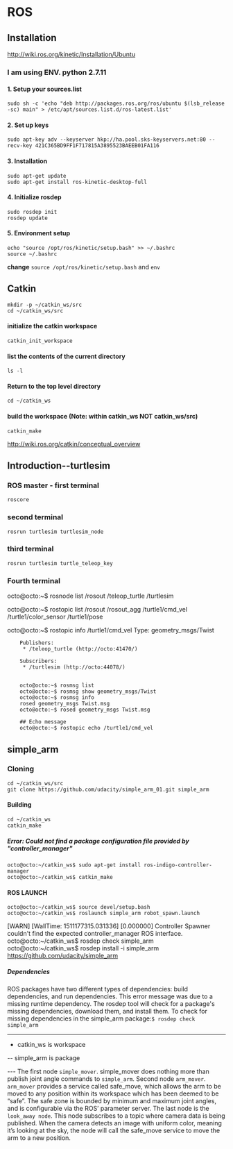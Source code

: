 # ROS
## Installation

http://wiki.ros.org/kinetic/Installation/Ubuntu

### I am using ENV. python 2.7.11

#### 1. Setup your sources.list
    sudo sh -c 'echo "deb http://packages.ros.org/ros/ubuntu $(lsb_release -sc) main" > /etc/apt/sources.list.d/ros-latest.list'
#### 2. Set up keys
    sudo apt-key adv --keyserver hkp://ha.pool.sks-keyservers.net:80 --recv-key 421C365BD9FF1F717815A3895523BAEEB01FA116
#### 3. Installation
    sudo apt-get update
    sudo apt-get install ros-kinetic-desktop-full   
#### 4. Initialize rosdep
    sudo rosdep init
    rosdep update
#### 5. Environment setup
    echo "source /opt/ros/kinetic/setup.bash" >> ~/.bashrc
    source ~/.bashrc
   **change**
    `source /opt/ros/kinetic/setup.bash` and `env`

## Catkin
    mkdir -p ~/catkin_ws/src
    cd ~/catkin_ws/src
#### initialize the catkin workspace
    catkin_init_workspace
#### list the contents of the current directory 
    ls -l
#### Return to the top level directory
    cd ~/catkin_ws

#### build the workspace (Note: within catkin_ws NOT catkin_ws/src)
    catkin_make
        
http://wiki.ros.org/catkin/conceptual_overview        

## Introduction--turtlesim
###  ROS master - first terminal
    roscore
### second terminal
    rosrun turtlesim turtlesim_node
### third terminal
    rosrun turtlesim turtle_teleop_key
### Fourth terminal
 
 octo@octo:~$ rosnode list
    /rosout
    /teleop_turtle
    /turtlesim
 
 octo@octo:~$ rostopic list
    /rosout
    /rosout_agg
    /turtle1/cmd_vel
    /turtle1/color_sensor
    /turtle1/pose
 
 octo@octo:~$ rostopic info /turtle1/cmd_vel 
    Type: geometry_msgs/Twist

        Publishers: 
         * /teleop_turtle (http://octo:41470/)

        Subscribers: 
         * /turtlesim (http://octo:44078/)
 
    
        octo@octo:~$ rosmsg list
        octo@octo:~$ rosmsg show geometry_msgs/Twist
        octo@octo:~$ rosmsg info
        rosed geometry_msgs Twist.msg
        octo@octo:~$ rosed geometry_msgs Twist.msg
        
        ## Echo message
        octo@octo:~$ rostopic echo /turtle1/cmd_vel
## simple_arm
### Cloning
    cd ~/catkin_ws/src
    git clone https://github.com/udacity/simple_arm_01.git simple_arm
#### Building
    cd ~/catkin_ws
    catkin_make
##### Error: Could not find a package configuration file provided by  "controller_manager"   
    octo@octo:~/catkin_ws$ sudo apt-get install ros-indigo-controller-manager
    octo@octo:~/catkin_ws$ catkin_make
#### ROS LAUNCH
    octo@octo:~/catkin_ws$ source devel/setup.bash
    octo@octo:~/catkin_ws$ roslaunch simple_arm robot_spawn.launch
[WARN] [WallTime: 1511177315.031336] [0.000000] Controller Spawner couldn't find the expected controller_manager ROS interface.
    octo@octo:~/catkin_ws$ rosdep check simple_arm
    octo@octo:~/catkin_ws$ rosdep install -i simple_arm
https://github.com/udacity/simple_arm    
    
##### Dependencies
ROS packages have two different types of dependencies: build dependencies, and run dependencies. This error message was due to a missing runtime dependency. The rosdep tool will check for a package's missing dependencies, download them, and install them.
To check for missing dependencies in the simple_arm package:`$ rosdep check simple_arm`
   
-----
- catkin_ws is workspace

-- simple_arm is package

--- The first node `simple_mover`. simple_mover does nothing more than publish joint angle commands to `simple_arm`.
Second node `arm_mover`. `arm_mover` provides a service called safe_move, which allows the arm to be moved to any position within its workspace which has been deemed to be “safe”. The safe zone is bounded by minimum and maximum joint angles, and is configurable via the ROS’ parameter server. The last node is the `look_away node`. This node subscribes to a topic where camera data is being published. When the camera detects an image with uniform color, meaning it’s looking at the sky, the node will call the safe_move service to move the arm to a new position.

    




